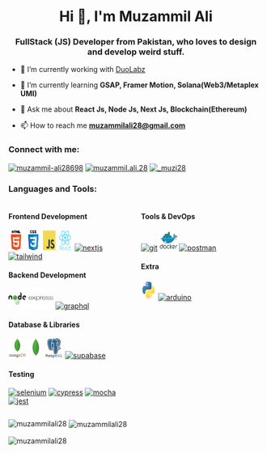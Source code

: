 <h1 align="center">Hi 👋, I'm Muzammil Ali</h1>
<h3 align="center">FullStack (JS) Developer from Pakistan, who loves to design and develop weird stuff.</h3>

- 🔭 I’m currently working with <a href="https://www.duolabz.com" target="_blank" rel="noopener noreferrer">DuoLabz</a>

- 🌱 I’m currently learning **GSAP, Framer Motion, Solana(Web3/Metaplex UMI)**

- 💬 Ask me about **React Js, Node Js, Next Js, Blockchain(Ethereum)**

- 📫 How to reach me **muzammilali28@gmail.com**

<h3 align="left">Connect with me:</h3>
<p align="left">
<a href="https://linkedin.com/in/muzammil-ali28698" target="blank"><img align="center" src="https://raw.githubusercontent.com/rahuldkjain/github-profile-readme-generator/master/src/images/icons/Social/linked-in-alt.svg" alt="muzammil-ali28698" height="30" width="40" /></a>
<a href="https://fb.com/muzammil.ali.28" target="blank"><img align="center" src="https://raw.githubusercontent.com/rahuldkjain/github-profile-readme-generator/master/src/images/icons/Social/facebook.svg" alt="muzammil.ali.28" height="30" width="40" /></a>
<a href="https://instagram.com/_muzi28" target="blank"><img align="center" src="https://raw.githubusercontent.com/rahuldkjain/github-profile-readme-generator/master/src/images/icons/Social/instagram.svg" alt="_muzi28" height="30" width="40" /></a>
</p>

<h3 align="left">Languages and Tools:</h3>

<div style="display: grid; grid-template-columns: 1fr 1fr; gap: 20px;">

<div>

#### Frontend Development
<p align="left">
<a href="https://www.w3.org/html/" target="_blank" rel="noreferrer"> <img src="https://raw.githubusercontent.com/devicons/devicon/master/icons/html5/html5-original-wordmark.svg" alt="html5" width="30" height="40"/></a>
<a href="https://www.w3schools.com/css/" target="_blank" rel="noreferrer"> <img src="https://raw.githubusercontent.com/devicons/devicon/master/icons/css3/css3-original-wordmark.svg" alt="css3" width="30" height="40"/></a>
<a href="https://developer.mozilla.org/en-US/docs/Web/JavaScript" target="_blank" rel="noreferrer"> <img src="https://raw.githubusercontent.com/devicons/devicon/master/icons/javascript/javascript-original.svg" alt="javascript" width="25" height="40"/></a>
<a href="https://reactjs.org/" target="_blank" rel="noreferrer"> <img src="https://raw.githubusercontent.com/devicons/devicon/master/icons/react/react-original-wordmark.svg" alt="react" width="30" height="40"/></a>
<a href="https://nextjs.org/" target="_blank" rel="noreferrer"> <img src="https://assets.vercel.com/image/upload/v1662130559/nextjs/Icon_light_background.png" alt="nextjs" width="35" height="40"/></a>
<a href="https://tailwindcss.com/" target="_blank" rel="noreferrer"> <img src="https://www.vectorlogo.zone/logos/tailwindcss/tailwindcss-icon.svg" alt="tailwind" width="35" height="35"/></a>
</p>

#### Backend Development
<p align="left">
<a href="https://nodejs.org" target="_blank" rel="noreferrer"> <img src="https://raw.githubusercontent.com/devicons/devicon/master/icons/nodejs/nodejs-original-wordmark.svg" alt="nodejs" width="35" height="40"/></a>
<a href="https://expressjs.com" target="_blank" rel="noreferrer"> <img src="https://raw.githubusercontent.com/devicons/devicon/master/icons/express/express-original-wordmark.svg" alt="express" width="50" height="40"/></a>
<a href="https://graphql.org" target="_blank" rel="noreferrer"> <img src="https://www.vectorlogo.zone/logos/graphql/graphql-icon.svg" alt="graphql" width="30" height="40"/></a>
</p>

#### Database & Libraries
<p align="left">
<a href="https://www.mongodb.com/" target="_blank" rel="noreferrer"> <img src="https://raw.githubusercontent.com/devicons/devicon/master/icons/mongodb/mongodb-original-wordmark.svg" alt="mongodb" width="35" height="40"/></a>
<a href="https://www.mongodb.com/atlas" target="_blank" rel="noreferrer"> <img src="https://raw.githubusercontent.com/devicons/devicon/master/icons/mongodb/mongodb-original.svg" alt="mongodb-atlas" width="30" height="40"/></a>
<a href="https://www.postgresql.org" target="_blank" rel="noreferrer"> <img src="https://raw.githubusercontent.com/devicons/devicon/master/icons/postgresql/postgresql-original-wordmark.svg" alt="postgresql" width="35" height="40"/></a>
<a href="https://supabase.com/" target="_blank" rel="noreferrer"> <img src="https://www.vectorlogo.zone/logos/supabase/supabase-icon.svg" alt="supabase" width="30" height="40"/></a>
</p>

#### Testing
<p align="left">
<a href="https://www.selenium.dev" target="_blank" rel="noreferrer"> <img src="https://raw.githubusercontent.com/detain/svg-logos/780f25886640cef088af994181646db2f6b1a3f8/svg/selenium-logo.svg" alt="selenium" width="35" height="40"/></a>
<a href="https://www.cypress.io" target="_blank" rel="noreferrer"> <img src="https://raw.githubusercontent.com/simple-icons/simple-icons/6e46ec1fc23b60c8fd0d2f2ff46db82e16dbd75f/icons/cypress.svg" alt="cypress" width="35" height="40"/></a>
<a href="https://mochajs.org" target="_blank" rel="noreferrer"> <img src="https://www.vectorlogo.zone/logos/mochajs/mochajs-icon.svg" alt="mocha" width="40" height="40"/></a>
<a href="https://jestjs.io" target="_blank" rel="noreferrer"> <img src="https://www.vectorlogo.zone/logos/jestjsio/jestjsio-icon.svg" alt="jest" width="40" height="40"/></a>
</p>

</div>

<div>

#### Tools & DevOps
<p align="left">
<a href="https://git-scm.com/" target="_blank" rel="noreferrer"> <img src="https://www.vectorlogo.zone/logos/git-scm/git-scm-icon.svg" alt="git" width="30" height="40"/></a>
<a href="https://www.docker.com/" target="_blank" rel="noreferrer"> <img src="https://raw.githubusercontent.com/devicons/devicon/master/icons/docker/docker-original-wordmark.svg" alt="docker" width="35" height="40"/></a>
<a href="https://postman.com" target="_blank" rel="noreferrer"> <img src="https://www.vectorlogo.zone/logos/getpostman/getpostman-icon.svg" alt="postman" width="35" height="35"/></a>
</p>

#### Extra
<p align="left">
<a href="https://www.python.org" target="_blank" rel="noreferrer"> <img src="https://raw.githubusercontent.com/devicons/devicon/master/icons/python/python-original.svg" alt="python" width="30" height="40"/></a>
<a href="https://www.arduino.cc/" target="_blank" rel="noreferrer"> <img src="https://cdn.worldvectorlogo.com/logos/arduino-1.svg" alt="arduino" width="30" height="40"/></a>
</p>

</div>

</div>

<p><img align="left" src="https://github-readme-stats.vercel.app/api/top-langs?username=muzammilali28&show_icons=true&theme=dark&locale=en&layout=compact" alt="muzammilali28" /></p>

<p>&nbsp;<img align="center" src="https://github-readme-stats.vercel.app/api?username=muzammilali28&show_icons=true&theme=dark&locale=en" alt="muzammilali28" /></p>

<p><img align="center" src="https://github-readme-streak-stats.herokuapp.com/?user=muzammilali28&theme=dark" alt="muzammilali28" /></p>
